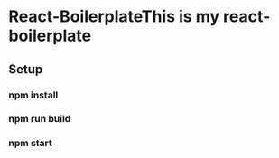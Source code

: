 # React-BoilerplateThis is my react-boilerplate

## Setup
### npm install
### npm run build
### npm start